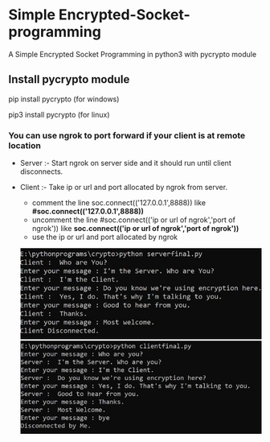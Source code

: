 # Simple Encrypted-Socket-programming
  A Simple Encrypted Socket Programming in python3 with pycrypto module

## Install pycrypto module
  pip install pycrypto  (for windows)

  pip3 install pycrypto  (for linux)

### You can use ngrok to port forward if your client is at remote location 
 - Server :- Start ngrok on server side and it should run until client disconnects.
 - Client :- Take ip or url and port allocated by ngrok from server.
   - comment the line           soc.connect(('127.0.0.1',8888))  like   **#soc.connect(('127.0.0.1',8888))**
   - uncomment the line     #soc.connect(('ip or url of ngrok','port of ngrok'))  like **soc.connect(('ip or url of ngrok','port of ngrok'))**
   - use the ip or url and port allocated by ngrok
   
   ![Server](serverfinal.jpg)
   ![Client](clientfinal.jpg)
   
